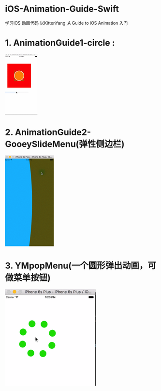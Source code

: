# iOS-Animation-Guide-Swift
学习iOS 动画代码 以KittenYang ,A Guide to iOS Animation 入门

# 1. AnimationGuide1-circle :
 ![image](https://github.com/Barry-Wang/iOS-Animation-Guide-Swift/blob/master/images/circle.gif)
 
# 2. AnimationGuide2-GooeySlideMenu(弹性侧边栏)
![image](https://github.com/Barry-Wang/iOS-Animation-Guide-Swift/blob/master/images/GooeySliderMenu.gif)

# 3. YMpopMenu(一个圆形弹出动画，可做菜单按钮)
![image](https://github.com/Barry-Wang/iOS-Animation-Guide-Swift/blob/master/images/popMenu.gif)
